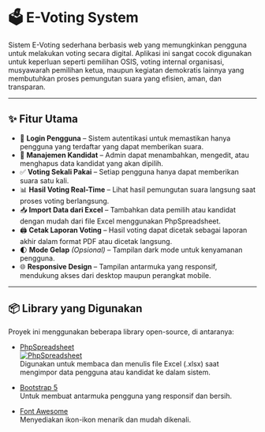 # 🗳️ E-Voting System

Sistem E-Voting sederhana berbasis web yang memungkinkan pengguna untuk melakukan voting secara digital. Aplikasi ini sangat cocok digunakan untuk keperluan seperti pemilihan OSIS, voting internal organisasi, musyawarah pemilihan ketua, maupun kegiatan demokratis lainnya yang membutuhkan proses pemungutan suara yang efisien, aman, dan transparan.

---

## ✨ Fitur Utama

- 🔐 **Login Pengguna** – Sistem autentikasi untuk memastikan hanya pengguna yang terdaftar yang dapat memberikan suara.
- 👤 **Manajemen Kandidat** – Admin dapat menambahkan, mengedit, atau menghapus data kandidat yang akan dipilih.
- ✅ **Voting Sekali Pakai** – Setiap pengguna hanya dapat memberikan suara satu kali.
- 📊 **Hasil Voting Real-Time** – Lihat hasil pemungutan suara langsung saat proses voting berlangsung.
- 📥 **Import Data dari Excel** – Tambahkan data pemilih atau kandidat dengan mudah dari file Excel menggunakan PhpSpreadsheet.
- 🖨️ **Cetak Laporan Voting** – Hasil voting dapat dicetak sebagai laporan akhir dalam format PDF atau dicetak langsung.
- 🌓 **Mode Gelap** *(Opsional)* – Tampilan dark mode untuk kenyamanan pengguna.
- 🌐 **Responsive Design** – Tampilan antarmuka yang responsif, mendukung akses dari desktop maupun perangkat mobile.

---

## 📦 Library yang Digunakan

Proyek ini menggunakan beberapa library open-source, di antaranya:

- [PhpSpreadsheet](https://github.com/PHPOffice/PhpSpreadsheet.git)  
  [![PhpSpreadsheet](https://img.shields.io/badge/GitHub-100000?style=for-the-badge&logo=github&logoColor=white)](https://github.com/PHPOffice/PhpSpreadsheet.git)  
  Digunakan untuk membaca dan menulis file Excel (.xlsx) saat mengimpor data pengguna atau kandidat ke dalam sistem.

- [Bootstrap 5](https://getbootstrap.com/)  
  Untuk membuat antarmuka pengguna yang responsif dan bersih.

- [Font Awesome](https://fontawesome.com/)  
  Menyediakan ikon-ikon menarik dan mudah dikenali.


